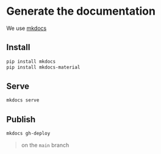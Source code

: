 # Generate the documentation

We use [mkdocs](https://www.mkdocs.org/)

## Install

```bash
pip install mkdocs
pip install mkdocs-material

```

## Serve

```bash
mkdocs serve
```

## Publish

```bash
mkdocs gh-deploy
```
> on the `main` branch


